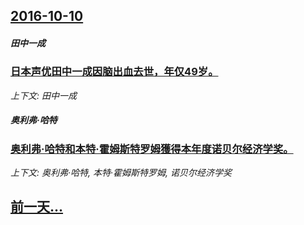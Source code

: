 ## [2016-10-10](/news/2016/10/10/index.md)

##### 田中一成
### [日本声优田中一成因脑出血去世，年仅49岁。](/news/2016/10/10/日本声优田中一成因脑出血去世-年仅49岁.md)
_上下文: 田中一成_

##### 奥利弗·哈特
### [奥利弗·哈特和本特·霍姆斯特罗姆獲得本年度诺贝尔经济学奖。 ](/news/2016/10/10/奥利弗-哈特和本特-霍姆斯特罗姆獲得本年度诺贝尔经济学奖.md)
_上下文: 奥利弗·哈特, 本特·霍姆斯特罗姆, 诺贝尔经济学奖_

## [前一天...](/news/2016/10/9/index.md)

